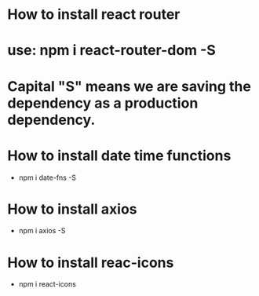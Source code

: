 # How to install react router

# use: npm i react-router-dom -S

# Capital "S" means we are saving the dependency as a production dependency.


# How to install date time functions
- npm i date-fns -S

# How to install axios
- npm i axios -S

# How to install reac-icons

- npm i react-icons
